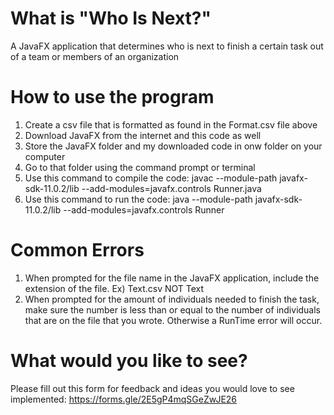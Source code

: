 # What is "Who Is Next?"
A JavaFX application that determines who is next to finish a certain task out of a team or members of an organization
# How to use the program
1) Create a csv file that is formatted as found in the Format.csv file above
2) Download JavaFX from the internet and this code as well
3) Store the JavaFX folder and my downloaded code in onw folder on your computer
4) Go to that folder using the command prompt or terminal
5) Use this command to compile the code: javac --module-path javafx-sdk-11.0.2/lib --add-modules=javafx.controls Runner.java
6) Use this command to run the code: java --module-path javafx-sdk-11.0.2/lib --add-modules=javafx.controls Runner
# Common Errors
1) When prompted for the file name in the JavaFX application, include the extension of the file. Ex) Text.csv NOT Text
2) When prompted for the amount of individuals needed to finish the task, make sure the number is less than or equal to the number of individuals that are on the file that you wrote. Otherwise a RunTime error will occur.
# What would you like to see?
Please fill out this form for feedback and ideas you would love to see implemented: https://forms.gle/2E5gP4mqSGeZwJE26
